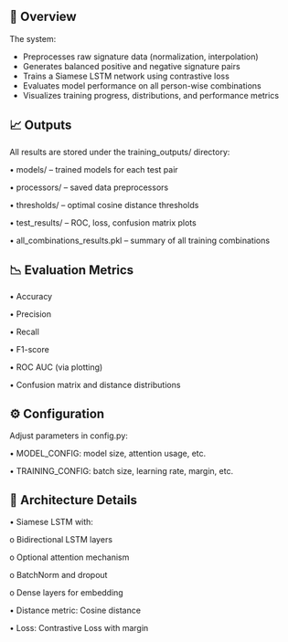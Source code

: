 ## 🧠 Overview

The system:
- Preprocesses raw signature data (normalization, interpolation)
- Generates balanced positive and negative signature pairs
- Trains a Siamese LSTM network using contrastive loss
- Evaluates model performance on all person-wise combinations
- Visualizes training progress, distributions, and performance metrics


## 📈 Outputs
All results are stored under the training_outputs/ directory:

•	models/ – trained models for each test pair

•	processors/ – saved data preprocessors

•	thresholds/ – optimal cosine distance thresholds

•	test_results/ – ROC, loss, confusion matrix plots

•	all_combinations_results.pkl – summary of all training combinations


## 📉 Evaluation Metrics

•	Accuracy

•	Precision

•	Recall

•	F1-score

•	ROC AUC (via plotting)

•	Confusion matrix and distance distributions

## ⚙️ Configuration
Adjust parameters in config.py:

•	MODEL_CONFIG: model size, attention usage, etc.

•	TRAINING_CONFIG: batch size, learning rate, margin, etc.

## 🧪 Architecture Details

•	Siamese LSTM with:

o	Bidirectional LSTM layers

o	Optional attention mechanism

o	BatchNorm and dropout

o	Dense layers for embedding

•	Distance metric: Cosine distance

•	Loss: Contrastive Loss with margin


